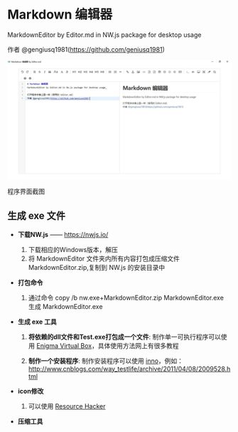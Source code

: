 # Markdown 编辑器
MarkdownEditor by Editor.md in NW.js package for desktop usage 

作者 @gengiusq1981(https://github.com/geniusq1981)

![](https://github.com/TranslateToolKit/MarkdownEditor/blob/master/readme/screenshot.JPG)

程序界面截图

## 生成 exe 文件

- **下载NW.js** —— https://nwjs.io/    
   1. 下载相应的Windows版本，解压
   2. 将 MarkdownEditor 文件夹内所有内容打包成压缩文件 MarkdownEditor.zip,复制到 NW.js 的安装目录中

- **打包命令** 
   1. 通过命令 copy /b nw.exe+MarkdownEditor.zip MarkdownEditor.exe 生成 MarkdownEditor.exe 

- **生成 exe 工具**
   1. **将依赖的dll文件和Test.exe打包成一个文件**:
  制作单一可执行程序可以使用 [Enigma Virtual Box](http://enigmaprotector.com/en/aboutvb.html)，具体使用方法网上有很多教程

   2. **制作一个安装程序**: 
制作安装程序可以使用 [inno](http://www.jrsoftware.org/isinfo.php)，例如：
http://www.cnblogs.com/way_testlife/archive/2011/04/08/2009528.html   

- **icon修改**
   1. 可以使用 [Resource Hacker](http://www.angusj.com/resourcehacker/ ) 

- **压缩工具**

